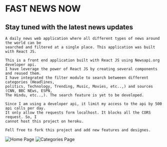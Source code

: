 # FAST NEWS NOW
## Stay tuned with the latest news updates

    A daily news web application where all different types of news around the world can be
    searched and filtered at a single place. This application was built with React JS.
    
    This is a front end application built with React JS using Newsapi.org developer api.
    I have leverage the power of React JS by creating several components and reused them.
    I have integrated the filter module to search betweeen different categories (Headlines,
    politics, Technology, Trending, Music, Movies, etc..,) and sources (CNN, BBC NEws, ESPN,
    The Hindu, etc..,). The search feature is yet to be developed.

    Since I am using a developer api, it limit my access to the api by 500 api calls per day.
    It only allow the requests form localhost. It blocks all the CORS request. So, I
    cannot host this project on heroku.

    Fell free to fork this project and add new features and designes.

![Home Page](https://github.com/bhargavkuchipudi0/fastnewsnow/blob/develop/screen%20shots/fnn_home.png?raw=true)
![Categories Page](https://github.com/bhargavkuchipudi0/fastnewsnow/blob/develop/screen%20shots/fnn_categories.png?raw=true)



